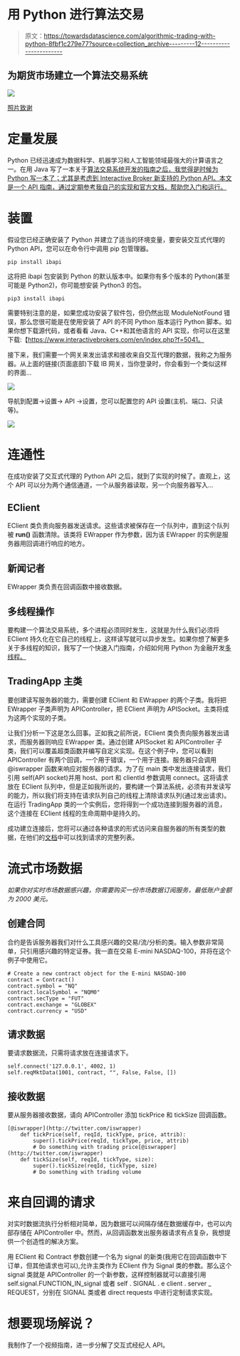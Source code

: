 # 用 Python 进行算法交易

> 原文：<https://towardsdatascience.com/algorithmic-trading-with-python-8fbf1c279e77?source=collection_archive---------12----------------------->

## 为期货市场建立一个算法交易系统

![](img/3c4dcc241ca43789716b8ff4fc8afdba.png)

[照片致谢](https://gbksoft.com/blog/algorithmic-trading-software/)

# 定量发展

Python 已经迅速成为数据科学、机器学习和人工智能领域最强大的计算语言之一。在用 Java 写了一本关于[算法交易系统开发的指南之后，我觉得是时候为 Python 写一本了；尤其是考虑到 Interactive Broker 新支持的 Python API。本文是一个 API 指南，通过定期参考我自己的实现和官方文档，帮助您入门和运行。](https://medium.com/swlh/algorithmic-trading-system-development-1a5a200af260)

# 装置

假设您已经正确安装了 Python 并建立了适当的环境变量，要安装交互式代理的 Python API，您可以在命令行中调用 pip 包管理器。

```
pip install ibapi
```

这将把 ibapi 包安装到 Python 的默认版本中。如果你有多个版本的 Python(甚至可能是 Python2)，你可能想安装 Python3 的包。

```
pip3 install ibapi
```

需要特别注意的是，如果您成功安装了软件包，但仍然出现 ModuleNotFound 错误，那么您很可能是在使用安装了 API 的不同 Python 版本运行 Python 脚本。如果你想下载源代码，或者看看 Java、C++和其他语言的 API 实现，你可以在这里下载:【https://www.interactivebrokers.com/en/index.php?f=5041。

接下来，我们需要一个网关来发出请求和接收来自交互代理的数据，我称之为服务器。从上面的链接(页面底部)下载 IB 网关，当你登录时，你会看到一个类似这样的界面…

![](img/e141d9ba5d511831c6242fccf2400ac9.png)

导航到配置→设置→ API →设置，您可以配置您的 API 设置(主机、端口、只读等)。

![](img/c13a7b95cf2b272294815548aed3aa6c.png)

# 连通性

在成功安装了交互式代理的 Python API 之后，就到了实现的时候了。直观上，这个 API 可以分为两个通信通道，一个从服务器读取，另一个向服务器写入…

## EClient

EClient 类负责向服务器发送请求。这些请求被保存在一个队列中，直到这个队列被 **run()** 函数清除。该类将 EWrapper 作为参数，因为该 EWrapper 的实例是服务器用回调进行响应的地方。

## 新闻记者

EWrapper 类负责在回调函数中接收数据。

## 多线程操作

要构建一个算法交易系统，多个进程必须同时发生，这就是为什么我们必须将 EClient 持久化在它自己的线程上，这样读写就可以异步发生。如果你想了解更多关于多线程的知识，我写了一个快速入门指南，介绍如何用 Python 为金融开发[多线程。](https://medium.com/p/fc1425664e74/edit)

## TradingApp 主类

要创建读写服务器的能力，需要创建 EClient 和 EWrapper 的两个子类。我将把 EWrapper 子类声明为 APIController，把 EClient 声明为 APISocket。主类将成为这两个实现的子类。

让我们分析一下这是怎么回事。正如我之前所说，EClient 类负责向服务器发出请求，而服务器则响应 EWrapper 类。通过创建 APISocket 和 APIController 子类，我们可以覆盖超类函数并编写自定义实现。在这个例子中，您可以看到 APIController 有两个回调，一个用于错误，一个用于连接。服务器只会调用@iswrapper 函数来响应对服务器的请求。为了在 main 类中发出连接请求，我们引用 self(API socket)并用 host、port 和 clientId 参数调用 connect。这将请求放在 EClient 队列中，但是正如我所说的，要构建一个算法系统，必须有并发读写的能力，所以我们将支持在请求队列自己的线程上清除请求队列(通过发出请求)。在运行 TradingApp 类的一个实例后，您将得到一个成功连接到服务器的消息，这个连接在 EClient 线程的生命周期中是持久的。

成功建立连接后，您将可以通过各种请求的形式访问来自服务器的所有类型的数据，在他们的[文档](https://interactivebrokers.github.io/tws-api/introduction.html)中可以找到请求的完整列表。

# 流式市场数据

*如果你对实时市场数据感兴趣，你需要购买一份市场数据订阅服务，最低账户金额为 2000 美元。*

## 创建合同

合约是告诉服务器我们对什么工具感兴趣的交易/流/分析的类。输入参数非常简单，只引用感兴趣的特定证券。我一直在交易 E-mini NASDAQ-100，并将在这个例子中使用它。

```
# Create a new contract object for the E-mini NASDAQ-100
contract = Contract()
contract.symbol = "NQ"
contract.localSymbol = "NQM0"
contract.secType = "FUT"
contract.exchange = "GLOBEX"
contract.currency = "USD"
```

## 请求数据

要请求数据流，只需将请求放在连接请求下。

```
self.connect('127.0.0.1', 4002, 1)
self.reqMktData(1001, contract, "", False, False, [])
```

## 接收数据

要从服务器接收数据，请向 APIController 添加 tickPrice 和 tickSize 回调函数。

```
[@iswrapper](http://twitter.com/iswrapper)
    def tickPrice(self, reqId, tickType, price, attrib):
        super().tickPrice(reqId, tickType, price, attrib)
        # Do something with trading price[@iswrapper](http://twitter.com/iswrapper)
    def tickSize(self, reqId, tickType, size):
        super().tickSize(reqId, tickType, size)
        # Do something with trading volume
```

# 来自回调的请求

对实时数据流执行分析相对简单，因为数据可以间隔存储在数据缓存中，也可以内部存储在 APIController 中。然而，从回调函数发出服务器请求有点复杂，我想提供一个创造性的解决方案。

用 EClient 和 Contract 参数创建一个名为 signal 的新类(我用它在回调函数中下订单，但其他请求也可以),允许主类作为 EClient 作为 Signal 类的参数。那么这个 signal 类就是 APIController 的一个新参数，这样控制器就可以直接引用 self.signal.FUNCTION_IN_signal 或者 self . SIGNAL . e client . server _ REQUEST，分别在 SIGNAL 类或者 direct requests 中进行定制请求实现。

# 想要现场解说？

我制作了一个视频指南，进一步分解了交互式经纪人 API。